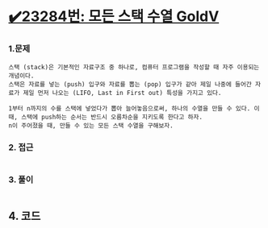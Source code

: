 <h1><a href="https://www.acmicpc.net/problem/23284">✔️23284번: 모든 스택 수열 GoldⅤ</a></h1>

### 1.문제
```
스택 (stack)은 기본적인 자료구조 중 하나로, 컴퓨터 프로그램을 작성할 때 자주 이용되는 개념이다.
스택은 자료를 넣는 (push) 입구와 자료를 뽑는 (pop) 입구가 같아 제일 나중에 들어간 자료가 제일 먼저 나오는 (LIFO, Last in First out) 특성을 가지고 있다.

1부터 n까지의 수를 스택에 넣었다가 뽑아 늘어놓음으로써, 하나의 수열을 만들 수 있다. 이때, 스택에 push하는 순서는 반드시 오름차순을 지키도록 한다고 하자.
n이 주어졌을 때, 만들 수 있는 모든 스택 수열을 구해보자.
```

### 2. 접근
```

```

### 3. 풀이
```

```
## 4. 코드
```

```

